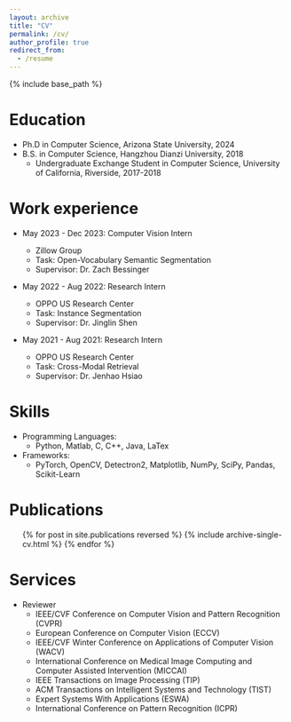 ```yaml
---
layout: archive
title: "CV"
permalink: /cv/
author_profile: true
redirect_from:
  - /resume
---
```


{% include base_path %}

Education
======
* Ph.D in Computer Science, Arizona State University, 2024
* B.S. in Computer Science, Hangzhou Dianzi University, 2018
  * Undergraduate Exchange Student in Computer Science, University of California, Riverside, 2017-2018

Work experience
======
* May 2023 - Dec 2023: Computer Vision Intern
  * Zillow Group
  * Task: Open-Vocabulary Semantic Segmentation
  * Supervisor: Dr. Zach Bessinger

* May 2022 - Aug 2022: Research Intern
  * OPPO US Research Center
  * Task: Instance Segmentation
  * Supervisor: Dr. Jinglin Shen

* May 2021 - Aug 2021: Research Intern
  * OPPO US Research Center
  * Task: Cross-Modal Retrieval
  * Supervisor: Dr. Jenhao Hsiao
  
Skills
======
* Programming Languages:
  * Python, Matlab, C, C++, Java, LaTex
* Frameworks:
  * PyTorch, OpenCV, Detectron2, Matplotlib, NumPy, SciPy, Pandas, Scikit-Learn

Publications
======
  <ul>{% for post in site.publications reversed %}
    {% include archive-single-cv.html %}
  {% endfor %}</ul>
  
  
Services
======
* Reviewer
  * IEEE/CVF Conference on Computer Vision and Pattern Recognition (CVPR)
  * European Conference on Computer Vision (ECCV)
  * IEEE/CVF Winter Conference on Applications of Computer Vision (WACV)
  * International Conference on Medical Image Computing and Computer Assisted Intervention (MICCAI)
  * IEEE Transactions on Image Processing (TIP)
  * ACM Transactions on Intelligent Systems and Technology (TIST)
  * Expert Systems With Applications (ESWA)
  * International Conference on Pattern Recognition (ICPR)
